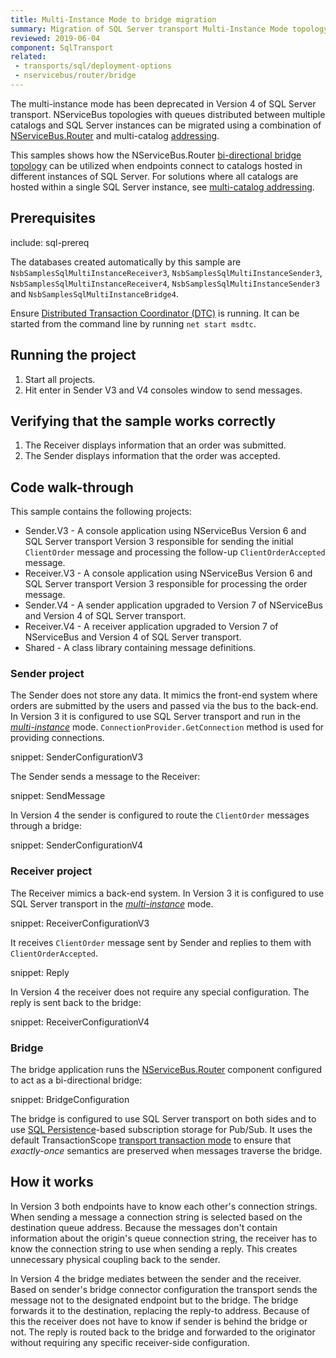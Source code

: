 ```yaml
---
title: Multi-Instance Mode to bridge migration
summary: Migration of SQL Server transport Multi-Instance Mode topology to bridge
reviewed: 2019-06-04
component: SqlTransport
related:
 - transports/sql/deployment-options
 - nservicebus/router/bridge
---
```


The multi-instance mode has been deprecated in Version 4 of SQL Server transport. NServiceBus topologies with queues distributed between multiple catalogs and SQL Server instances can be migrated using a combination of [NServiceBus.Router](/nservicebus/router/) and multi-catalog [addressing](/transports/sql/addressing.md).

This samples shows how the NServiceBus.Router [bi-directional bridge topology](/nservicebus/router/bridge.md) can be utilized when endpoints connect to catalogs hosted in different instances of SQL Server. For solutions where all catalogs are hosted within a single SQL Server instance, see [multi-catalog addressing](/transports/sql/addressing.md).


## Prerequisites

include: sql-prereq

The databases created automatically by this sample are `NsbSamplesSqlMultiInstanceReceiver3`, `NsbSamplesSqlMultiInstanceSender3`, `NsbSamplesSqlMultiInstanceReceiver4`, `NsbSamplesSqlMultiInstanceSender3` and `NsbSamplesSqlMultiInstanceBridge4`.

Ensure [Distributed Transaction Coordinator (DTC)](https://msdn.microsoft.com/en-us/library/ms684146.aspx) is running. It can be started from the command line by running `net start msdtc`.


## Running the project

 1. Start all projects.
 1. Hit enter in Sender V3 and V4 consoles window to send messages.


## Verifying that the sample works correctly

 1. The Receiver displays information that an order was submitted.
 1. The Sender displays information that the order was accepted.


## Code walk-through

This sample contains the following projects:

 * Sender.V3 - A console application using NServiceBus Version 6 and SQL Server transport Version 3 responsible for sending the initial `ClientOrder` message and processing the follow-up `ClientOrderAccepted` message.
 * Receiver.V3 - A console application using NServiceBus Version 6 and SQL Server transport Version 3 responsible for processing the order message.
 * Sender.V4 - A sender application upgraded to Version 7 of NServiceBus and Version 4 of SQL Server transport.
 * Receiver.V4 - A receiver application upgraded to Version 7 of NServiceBus and Version 4 of SQL Server transport.
 * Shared - A class library containing message definitions.


### Sender project

The Sender does not store any data. It mimics the front-end system where orders are submitted by the users and passed via the bus to the back-end. In Version 3 it is configured to use SQL Server transport and run in the [*multi-instance*](/transports/sql/deployment-options.md?version=SqlTransportLegacySystemClient_3#multi-instance.md) mode. `ConnectionProvider.GetConnection` method is used for providing connections.

snippet: SenderConfigurationV3

The Sender sends a message to the Receiver:

snippet: SendMessage

In Version 4 the sender is configured to route the `ClientOrder` messages through a bridge:

snippet: SenderConfigurationV4


### Receiver project

The Receiver mimics a back-end system. In Version 3 it is configured to use SQL Server transport in the [*multi-instance*](/transports/sql/deployment-options.md?version=SqlTransportLegacySystemClient_3#multi-instance.md) mode.

snippet: ReceiverConfigurationV3

It receives `ClientOrder` message sent by Sender and replies to them with `ClientOrderAccepted`.

snippet: Reply

In Version 4 the receiver does not require any special configuration. The reply is sent back to the bridge:

snippet: ReceiverConfigurationV4


### Bridge

The bridge application runs the [NServiceBus.Router](/nservicebus/router/) component configured to act as a bi-directional bridge:

snippet: BridgeConfiguration

The bridge is configured to use SQL Server transport on both sides and to use [SQL Persistence](/persistence/sql/)-based subscription storage for Pub/Sub. It uses the default TransactionScope [transport transaction mode](/transports/sql/transactions.md) to ensure that *exactly-once* semantics are preserved when messages traverse the bridge.


## How it works

In Version 3 both endpoints have to know each other's connection strings. When sending a message a connection string is selected based on the destination queue address. Because the messages don't contain information about the origin's queue connection string, the receiver has to know the connection string to use when sending a reply. This creates unnecessary physical coupling back to the sender.

In Version 4 the bridge mediates between the sender and the receiver. Based on sender's bridge connector configuration the transport sends the message not to the designated endpoint but to the bridge. The bridge forwards it to the destination, replacing the reply-to address. Because of this the receiver does not have to know if sender is behind the bridge or not. The reply is routed back to the bridge and forwarded to the originator without requiring any specific receiver-side configuration.
